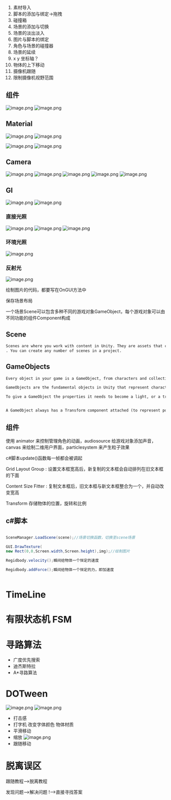 1. 素材导入
2. 脚本的添加与绑定->拖拽
3. 碰撞箱
4. 场景的添加与切换
5. 场景的淡出淡入
6. 图片与脚本的绑定
7. 角色与场景的碰撞器
8. 场景的延续
9. x y 坐标轴？
10. 物体的上下移动
11. 摄像机跟随
12. 限制摄像机视野范围

## 组件

![image.png](https://yaaame-1317851743.cos.ap-beijing.myqcloud.com/undefinedPasted%20image%2020230702151256.png)
![image.png](https://yaaame-1317851743.cos.ap-beijing.myqcloud.com/undefinedPasted%20image%2020230527144622.png)
## Material
![image.png](https://yaaame-1317851743.cos.ap-beijing.myqcloud.com/undefinedPasted%20image%2020230702151324.png)
![image.png](https://yaaame-1317851743.cos.ap-beijing.myqcloud.com/undefinedPasted%20image%2020230702151650.png)



![image.png](https://yaaame-1317851743.cos.ap-beijing.myqcloud.com/undefinedPasted%20image%2020230702151714.png)
![image.png](https://yaaame-1317851743.cos.ap-beijing.myqcloud.com/undefinedPasted%20image%2020230702151724.png)


## Camera

![image.png](https://yaaame-1317851743.cos.ap-beijing.myqcloud.com/undefinedPasted%20image%2020230702151847.png)
![image.png](https://yaaame-1317851743.cos.ap-beijing.myqcloud.com/undefinedPasted%20image%2020230702151756.png)
![image.png](https://yaaame-1317851743.cos.ap-beijing.myqcloud.com/undefinedPasted%20image%2020230702151905.png)
![image.png](https://yaaame-1317851743.cos.ap-beijing.myqcloud.com/undefinedPasted%20image%2020230702152018.png)
![image.png](https://yaaame-1317851743.cos.ap-beijing.myqcloud.com/undefinedPasted%20image%2020230702152052.png)




## GI

![image.png](https://yaaame-1317851743.cos.ap-beijing.myqcloud.com/undefinedPasted%20image%2020230702152225.png)
![image.png](https://yaaame-1317851743.cos.ap-beijing.myqcloud.com/undefinedPasted%20image%2020230702152214.png)

### 直接光照

![image.png](https://yaaame-1317851743.cos.ap-beijing.myqcloud.com/undefinedPasted%20image%2020230702152245.png)
![image.png](https://yaaame-1317851743.cos.ap-beijing.myqcloud.com/undefinedPasted%20image%2020230702152254.png)
![image.png](https://yaaame-1317851743.cos.ap-beijing.myqcloud.com/undefinedPasted%20image%2020230702152549.png)

### 环境光照

![image.png](https://yaaame-1317851743.cos.ap-beijing.myqcloud.com/undefinedPasted%20image%2020230702152906.png)

### 反射光

![image.png](https://yaaame-1317851743.cos.ap-beijing.myqcloud.com/undefinedPasted%20image%2020230702153209.png)









绘制图片的代码，都要写在OnGUI方法中




保存场景布局




一个场景Scene可以包含多种不同的游戏对象GameObject，每个游戏对象可以由不同功能的组件Component构成



## Scene

```txt
Scenes are where you work with content in Unity. They are assets that contain all or part of a game or application. For example, you might build a simple game in a single scene, while for a more complex game, you might use one scene per level, each with its own environments, characters, obstacles, decorations, and UI
. You can create any number of scenes in a project.
```

## GameObjects

```txt
Every object in your game is a GameObject, from characters and collectible items to lights, cameras and special effects. However, a GameObject can’t do anything on its own; you need to give it properties before it can become a character, an environment, or a special effect.

GameObjects are the fundamental objects in Unity that represent characters, props and scenery. They do not accomplish much in themselves but they act as containers for Components, which implement the functionality.

To give a GameObject the properties it needs to become a light, or a tree, or a camera, you need to add components to it. Depending on what kind of object you want to create, you add different combinations of components to a GameObject.


A GameObject always has a Transform component attached (to represent position and orientation) and it is not possible to remove this. The other components that give the object its functionality can be added from the editor’s Component menu or from a script. 

```




## 组件

使用 animator 来控制管理角色的动画，audiosource 给游戏对象添加声音，canvas 来绘制二维用户界面，particlesystem 来产生粒子效果

c#脚本update()函数每一帧都会被调起


Grid Layout Group : 设置文本框宽高后，新复制的文本框会自动排列在旧文本框的下面

Content Size Fitter : 复制文本框后，旧文本框与新文本框整合为一个，并自动改变宽高

Transform  存储物体的位置，旋转和比例



## c#脚本

```c#

SceneManager.LoadScene(scene);//场景切换函数，切换至scene场景

GUI.DrawTexture(
new Rect(0,0,Screen.width,Screen.height),img);//绘制图片

Regidbody.velocity();瞬间给物体一个恒定的速度

Regidbody.addForce();瞬间给物体一个恒定的力，即加速度



```







# TimeLine

# 有限状态机 FSM

# 寻路算法

- 广度优先搜索
- 迪杰斯特拉
- A\*寻路算法




# DOTween

![image.png](https://yaaame-1317851743.cos.ap-beijing.myqcloud.com/undefinedPasted%20image%2020230527104757.png)
![image.png](https://yaaame-1317851743.cos.ap-beijing.myqcloud.com/undefinedPasted%20image%2020230526212619.png)
- 打击感
- 打字机 改变字体颜色 物体材质
- 平滑移动
- 缩放
![image.png](https://yaaame-1317851743.cos.ap-beijing.myqcloud.com/undefinedPasted%20image%2020230527105011.png)
- 跟随移动


# 脱离误区

跟随教程-->脱离教程

发现问题-->解决问题
             !-->直接寻找答案